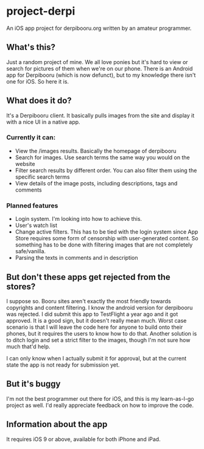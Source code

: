 # project-derpi
An iOS app project for derpibooru.org written by an amateur programmer.


## What's this?
Just a random project of mine. We all love ponies but it's hard to view or search for pictures of them when we're on our phone. There is an Android app for Derpibooru (which is now defunct), but to my knowledge there isn't one for iOS. So here it is.

## What does it do?
It's a Derpibooru client. It basically pulls images from the site and display it with a nice UI in a native app.

### Currently it can:
* View the /images results. Basically the homepage of derpibooru
* Search for images. Use search terms the same way you would on the website
* Filter search results by different order. You can also filter them using the specific search terms
* View details of the image posts, including descriptions, tags and comments

### Planned features
* Login system. I'm looking into how to achieve this. 
* User's watch list
* Change active filters. This has to be tied with the login system since App Store requires some form of censorship with user-generated content. So something has to be done with filtering images that are not completely safe/vanilla.
* Parsing the texts in comments and in description
  
## But don't these apps get rejected from the stores?
I suppose so. Booru sites aren't exactly the most friendly towards copyrights and content filtering. I know the android version for derpibooru was rejected. I did submit this app to TestFlight a year ago and it got approved. It is a good sign, but it doesn't really mean much. Worst case scenario is that I will leave the code here for anyone to build onto their phones, but it requires the users to know how to do that. Another solution is to ditch login and set a strict filter to the images, though I'm not sure how much that'd help.

I can only know when I actually submit it for approval, but at the current state the app is not ready for submission yet.

## But it's buggy
I'm not the best programmer out there for iOS, and this is my learn-as-I-go project as well. I'd really appreciate feedback on how to improve the code.

## Information about the app
It requires iOS 9 or above, available for both iPhone and iPad.
